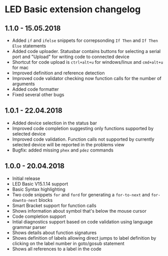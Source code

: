 # LED Basic extension changelog

## 1.1.0 - 15.05.2018
- Added `if` and `ifelse` snippets for correpsonding `If Then` and `If Then Else` statements
- Added code uploader. Statusbar contains buttons for selecting a serial port and "Upload" for writing code to connected device
- Shortcut for code upload is `ctrl+alt+u` for windows/linux and `cmd+alt+u` for mac
- Improved definition and reference detection
- Improved code validator checking now function calls for the number of arguments
- Added code formatter
- Fixed several other bugs

## 1.0.1 - 22.04.2018
- Added device selection in the status bar
- Improved code completion suggesting only functions supported by selected device
- Improved code validation. Function calls not supported by currently selected device will be reported in the problems view
- Bugfix: added missing `phex` and `pdez` commands

## 1.0.0 - 20.04.2018
- Initial release
- LED Basic V15.1.14 support
- Basic Syntax highlighting
- Two code snippets `for` and `ford` for generating a `for-to-next` and `for-downto-next` blocks
- Smart Bracket support for function calls
- Shows information about symbol that's below the mouse cursor
- Code completion support
- Intial diagnostics support based on code validation using language grammar parser
- Shows details about function signatures
- Shows definition of labels allowing direct jumps to label definition by clicking on the label number in goto/gosub statement
- Shows all references to a label in the code